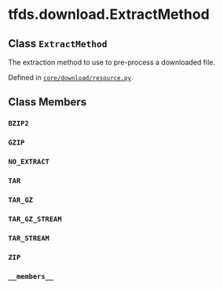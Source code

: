 <div itemscope itemtype="http://developers.google.com/ReferenceObject">
<meta itemprop="name" content="tfds.download.ExtractMethod" />
<meta itemprop="path" content="Stable" />
<meta itemprop="property" content="BZIP2"/>
<meta itemprop="property" content="GZIP"/>
<meta itemprop="property" content="NO_EXTRACT"/>
<meta itemprop="property" content="TAR"/>
<meta itemprop="property" content="TAR_GZ"/>
<meta itemprop="property" content="TAR_GZ_STREAM"/>
<meta itemprop="property" content="TAR_STREAM"/>
<meta itemprop="property" content="ZIP"/>
<meta itemprop="property" content="__members__"/>
</div>

# tfds.download.ExtractMethod

## Class `ExtractMethod`

The extraction method to use to pre-process a downloaded file.





Defined in [`core/download/resource.py`](https://github.com/tensorflow/datasets/tree/master/tensorflow_datasets/core/download/resource.py).

<!-- Placeholder for "Used in" -->


## Class Members

<h3 id="BZIP2"><code>BZIP2</code></h3>

<h3 id="GZIP"><code>GZIP</code></h3>

<h3 id="NO_EXTRACT"><code>NO_EXTRACT</code></h3>

<h3 id="TAR"><code>TAR</code></h3>

<h3 id="TAR_GZ"><code>TAR_GZ</code></h3>

<h3 id="TAR_GZ_STREAM"><code>TAR_GZ_STREAM</code></h3>

<h3 id="TAR_STREAM"><code>TAR_STREAM</code></h3>

<h3 id="ZIP"><code>ZIP</code></h3>

<h3 id="__members__"><code>__members__</code></h3>

